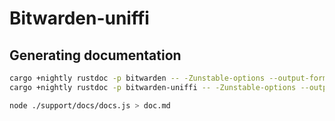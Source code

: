 # Bitwarden-uniffi

## Generating documentation

```bash
cargo +nightly rustdoc -p bitwarden -- -Zunstable-options --output-format json
cargo +nightly rustdoc -p bitwarden-uniffi -- -Zunstable-options --output-format json

node ./support/docs/docs.js > doc.md
```
